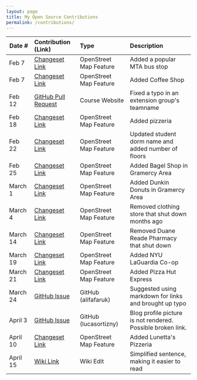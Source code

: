 ```yaml
---
layout: page
title: My Open Source Contributions
permalink: /contributions/
---
```


<!--
Type of the contribution should be "Wikipedia edit", "OpenStreet Map feature", "Documentation", "Course website", "Blog",
"Browse Add-on", etc.

The description should include a brief summary of what you did.

Replace the first row with your own contribution. 

-->





| Date #       | Contribution (Link)  | Type  | Description |
|---|:---|:---|:---|
| Feb 7   | [Changeset Link](https://www.openstreetmap.org/changeset/80709335#map=19/40.73551/-73.92142)    | OpenStreet Map Feature    |   Added a popular MTA bus stop    |
|Feb 7| [Changeset Link](https://www.openstreetmap.org/changeset/80709728)    |  OpenStreet Map Feature   | Added Coffee Shop      |
|Feb 12| [GitHub Pull Request](https://github.com/joannakl/ossd_s20/pull/13)    |  Course Website   | Fixed a typo in an extension group's teamname    |
|Feb 18|[Changeset Link](https://www.openstreetmap.org/changeset/81181716)| OpenStreet Map Feature| Added pizzeria|
|Feb 22|[Changeset Link](https://www.openstreetmap.org/changeset/81358750)| OpenStreet Map Feature| Updated student dorm name and added number of floors|
|Feb 25|[Changeset Link](https://www.openstreetmap.org/changeset/81465078)| OpenStreet Map Feature| Added Bagel Shop in Gramercy Area|
|March 1|[Changeset Link](https://www.openstreetmap.org/changeset/81656575)| OpenStreet Map Feature| Added Dunkin Donuts in Gramercy Area|
|March 4|[Changeset Link](https://www.openstreetmap.org/changeset/81783364)| OpenStreet Map Feature| Removed clothing store that shut down months ago |
|March 14|[Changeset Link](https://www.openstreetmap.org/changeset/82200230)| OpenStreet Map Feature| Removed Duane Reade Pharmacy that shut down |
|March 19|[Changeset Link](https://www.openstreetmap.org/changeset/82404767)| OpenStreet Map Feature| Added NYU LaGuardia Co-op|
|March 21|[Changeset Link](https://www.openstreetmap.org/changeset/82470375)| OpenStreet Map Feature| Added Pizza Hut Express|
|March 24|[GitHub Issue](https://github.com/nyu-ossd-s20/alifafaruk-weekly/issues/3)| GitHub (alifafaruk)| Suggested using markdown for links and brought up typo|
|April 3|[GitHub Issue](https://github.com/nyu-ossd-s20/lucasortizny-weekly/issues/2)| GitHub (lucasortizny)| Blog profile picture is not rendered. Possible broken link.|
|April 10|[Changeset Link](https://www.openstreetmap.org/changeset/83374480)| OpenStreet Map Feature| Added Lunetta's Pizzeria|
|April 15|[Wiki Link](https://en.wikipedia.org/w/index.php?title=7_(New_York_City_Subway_service)&action=history)| Wiki Edit| Simplified sentence, making it easier to read|



